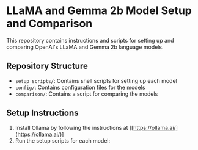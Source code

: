 # LLaMA and Gemma 2b Model Setup and Comparison

This repository contains instructions and scripts for setting up and comparing OpenAI's LLaMA and Gemma 2b language models.

## Repository Structure

- `setup_scripts/`: Contains shell scripts for setting up each model
- `config/`: Contains configuration files for the models
- `comparison/`: Contains a script for comparing the models

## Setup Instructions

1. Install Ollama by following the instructions at [[https://ollama.ai/](https://ollama.ai/)]
2. Run the setup scripts for each model:
